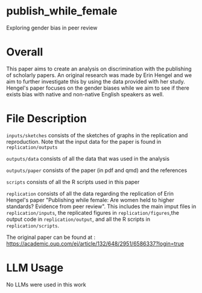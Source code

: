 # publish_while_female
Exploring gender bias in peer review

# Overall
This paper aims to create an analysis on discrimination with the publishing of scholarly papers. An original research was made by Erin Hengel and we aim to further investigate this by using the data provided with her study. Hengel's paper focuses on the gender biases while we aim to see if there exists bias with native and non-native English speakers as well.

# File Description
`inputs/sketches` consists of the sketches of graphs in the replication and reproduction. Note that the input data for the paper is found in `replication/outputs`

`outputs/data` consists of all the data that was used in the analysis

`outputs/paper` consists of the paper (in pdf and qmd) and the references

`scripts` consists of all the R scripts used in this paper

`replication` consists of all the data regarding the replication of Erin Hengel's paper "Publishing while female: Are women held to higher standards? Evidence from peer review". This includes the main imput files in `replication/inputs`, the replicated figures in `replication/figures`,the output code in `replication/output`, and all the R scripts in `replication/scripts`. 

The original paper can be found at : https://academic.oup.com/ej/article/132/648/2951/6586337?login=true

# LLM Usage
No LLMs were used in this work
